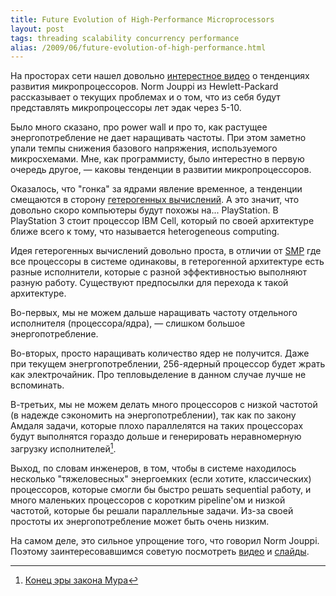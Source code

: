 ```yaml
---
title: Future Evolution of High-Performance Microprocessors
layout: post
tags: threading scalability concurrency performance
alias: /2009/06/future-evolution-of-high-performance.html
---
```

На просторах сети нашел довольно [интерестное видео][ref-video] о тенденциях развития микропроцессоров. Norm Jouppi из Hewlett-Packard рассказывает о текущих проблемах и о том, что из себя будут представлять микропроцессоры лет эдак через 5-10.

Было много сказано, про power wall и про то, как растущее энергопотребление не дает наращивать частоты. При этом заметно упали темпы снижения базового напряжения, используемого микросхемами. Мне, как программисту, было интерестно в первую очередь другое, — каковы тенденции в развитии микропроцессоров.

Оказалось, что "гонка" за ядрами явление временное, а тенденции смещаются в сторону [гетерогенных вычислений][ref-heterogeneous-computing]. А это значит, что довольно скоро компьютеры будут похожы на... PlayStation. В PlayStation 3 стоит процессор IBM Cell, который по своей архитектуре ближе всего к тому, что называется heterogeneous computing.

Идея гетерогенных вычислений довольно проста, в отличии от [SMP][ref-smp] где все процессоры в системе одинаковы, в гетерогенной архитектуре есть разные исполнители, которые с разной эффективностью выполняют разную работу. Существуют предпосылки для перехода к такой архитектуре.

Во-первых, мы не можем дальше наращивать частоту отдельного исполнителя (процессора/ядра), — слишком большое энергопотребление.

Во-вторых, просто наращивать количество ядер не получится. Даже при текущем энегргопотреблении, 256-ядерный процессор будет жрать как электрочайник. Про тепловыделение в данном случае лучше не вспоминать.

В-третьих, мы не можем делать много процессоров с низкой частотой (в надежде сэкономить на энергопотреблении), так как по закону Амдаля задачи, которые плохо параллелятся на таких процессорах будут выполнятся гораздо дольше и генерировать неравномерную загрузку исполнителей[^ref-amdahls-law].

Выход, по словам инженеров, в том, чтобы в системе находилось несколько "тяжеловесных" энергоемких (если хотите, классических) процессоров, которые смогли бы быстро решать sequential работу, и много маленьких процессоров с коротким pipeline'ом и низкой частотой, которые бы решали параллельные задачи. Из-за своей простоты их энергопотребление может быть очень низким.

На самом деле, это сильное упрощение того, что говорил Norm Jouppi. Поэтому заинтересовавшимся советую посмотреть [видео][ref-video] и [слайды][ref-slides].

[ref-video]: http://www.youtube.com/watch?v=BBMeplaz0HA
[ref-slides]: http://cf05.ac.upc.es/micro38/01_keynote2.pdf
[ref-heterogeneous-computing]: http://en.wikipedia.org/wiki/Heterogeneous_computing
[ref-smp]: http://en.wikipedia.org/wiki/SMP
[^ref-amdahls-law]: [Конец эры закона Мура](/blog/2009/01/13/moores-law-a-la-finita.html)